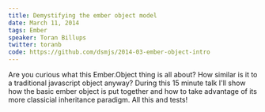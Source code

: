 ```yaml
---
title: Demystifying the ember object model
date: March 11, 2014
tags: Ember
speaker: Toran Billups
twitter: toranb
code: https://github.com/dsmjs/2014-03-ember-object-intro
---
```




Are you curious what this Ember.Object thing is all about? How similar is it to a traditional javascript object anyway? During this 15 minute talk I'll show how the basic ember object is put together and how to take advantage of its more classicial inheritance paradigm. All this and tests!
